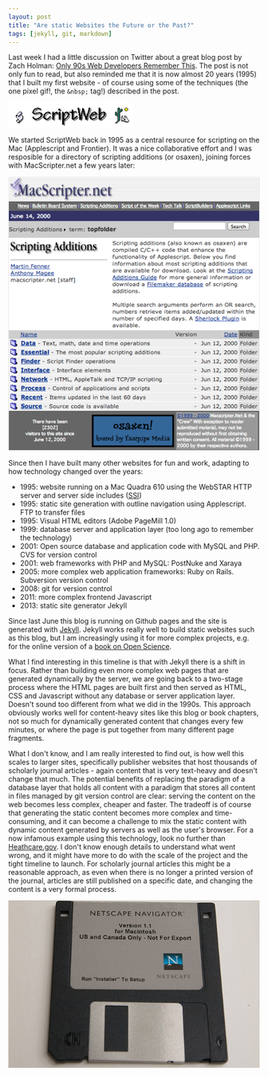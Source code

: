 ```yaml
---
layout: post
title: "Are static Websites the Future or the Past?"
tags: [jekyll, git, markdown]
---
```

Last week I had a little discussion on Twitter about a great blog post by Zach Holman: [Only 90s Web Developers Remember This](http://zachholman.com/posts/only-90s-developers/). The post is not only fun to read, but also reminded me that it is now almost 20 years (1995) that I built my first website - of course using some of the techniques (the one pixel gif!, the `&nbsp;` tag!) described in the post.

![ScriptWeb logo, 1995](/images/scriptwebtitle.gif)

We started ScriptWeb back in 1995 as a central resource for scripting on the Mac (Applescript and Frontier). It was a nice collaborative effort and I was resposible for a directory of scripting additions (or osaxen), joining forces with MacScripter.net a few years later:

![Scripting Additions at MacScripter.net, 2000](/images/osaxen.png)

Since then I have built many other websites for fun and work, adapting to how technology changed over the years:

* 1995: website running on a Mac Quadra 610 using the WebSTAR HTTP server and server side includes ([SSI](https://en.wikipedia.org/wiki/Server_Side_Includes))
* 1995: static site generation with outline navigation using Applescript. FTP to transfer files
* 1995: Visual HTML editors (Adobe PageMill 1.0)
* 1999: database server and application layer (too long ago to remember the technology)
* 2001: Open source database and application code with MySQL and PHP. CVS for version control
* 2001: web frameworks with PHP and MySQL: PostNuke and Xaraya
* 2005: more complex web application frameworks: Ruby on Rails. Subversion version control
* 2008: git for version control
* 2011: more complex frontend Javascript
* 2013: static site generator Jekyll

Since last June this blog is running on Github pages and the site is generated with [Jekyll](http://jekyllrb.com/). Jekyll works really well to build static websites such as this blog, but I am increasingly using it for more complex projects, e.g. for the online version of a [book on Open Science](http://book.openingscience.org).

What I find interesting in this timeline is that with Jekyll there is a shift in focus. Rather than building even more complex web pages that are generated dynamically by the server, we are going back to a two-stage process where the HTML pages are built first and then served as HTML, CSS and Javascript without any database or server application layer. Doesn't sound too different from what we did in the 1990s. This approach obviously works well for content-heavy sites like this blog or book chapters, not so much for dynamically generated content that changes every few minutes, or where the page is put together from many different page fragments.

What I don't know, and I am really interested to find out, is how well this scales to larger sites, specifically publisher websites that host thousands of scholarly journal articles - again content that is very text-heavy and doesn't change that much. The potential benefits of replacing the paradigm of a database layer that holds all content with a paradigm that stores all content in files managed by git version control are clear: serving the content on the web becomes less complex, cheaper and faster. The tradeoff is of course that generating the static content becomes more complex and time-consuming, and it can become a challenge to mix the static content with dynamic content generated by servers as well as the user's browser. For a now infamous example using this technology, look no further than [Heathcare.gov](http://www.huffingtonpost.com/john-pavley/obamacare-website-problems_b_4057618.html). I don't know enough details to understand what went wrong, and it might have more to do with the scale of the project and the tight timeline to launch. For scholarly journal articles this might be a reasonable approach, as even when there is no longer a printed version of the journal, articles are still published on a specific date, and changing the content is a very formal process.

![Netscape Navigator 1. [Flickr photo](http://www.flickr.com/photos/bump/3781208877/) by bump.](/images/3781208877_936e1a162c_z.jpg)